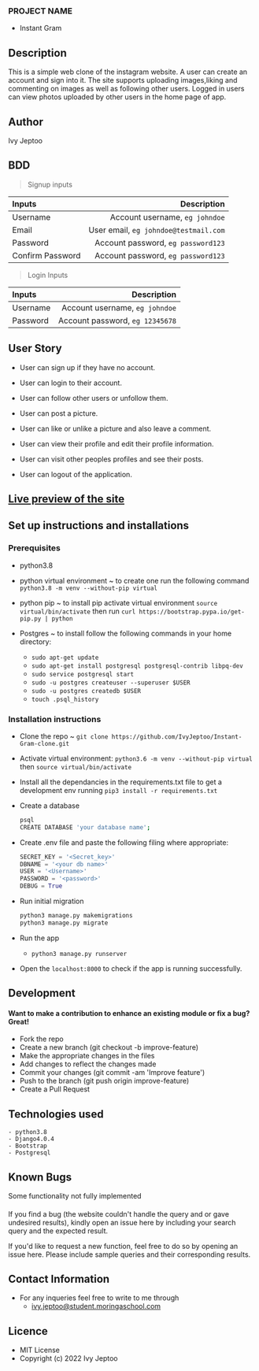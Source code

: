 ### PROJECT  NAME 
 +  Instant Gram


## Description

This is a simple web clone of the instagram website. A user can create an account and sign into it. The site supports uploading images,liking and commenting on images as well as following other users. Logged in users can view photos uploaded by other users in the home page of app.

## Author
Ivy Jeptoo

## BDD

>Signup inputs

| Inputs |  Description |
| :---         |          ---: |
| Username  | Account username, ``eg johndoe``|
| Email  | User email, ``eg johndoe@testmail.com``|
| Password  | Account password, ``eg password123``|
| Confirm Password  | Account password, ``eg password123``|

>Login Inputs

| Inputs |  Description |
| :---         |          ---: |
| Username  |Account username, ``eg johndoe``|
| Password  | Account password, ``eg 12345678``|

## User Story

- User can sign up if they have no account.

- User can login to their account.

- User can follow other users or unfollow them.

- User can post a picture.

- User can like or unlike a picture and also leave a comment.

- User can view their profile and edit their profile information.

- User can visit other peoples profiles and see their posts.

- User can logout of the application.


## <a href="https://ivyinsta.herokuapp.com/">Live preview of the site</a>

## Set up instructions and installations

### Prerequisites

- python3.8

- python virtual environment ~ to create one run the following command `python3.8 -m venv --without-pip virtual`

- python pip ~ to install pip activate virtual environment `source virtual/bin/activate` then run `curl https://bootstrap.pypa.io/get-pip.py | python`

- Postgres ~ to install follow the following commands in your home directory:
    - `sudo apt-get update`
    - `sudo apt-get install postgresql postgresql-contrib libpq-dev`
    - `sudo service postgresql start`
    - `sudo -u postgres createuser --superuser $USER`
    - `sudo -u postgres createdb $USER`
    - `touch .psql_history`

### Installation instructions

- Clone the repo ~ `git clone https://github.com/IvyJeptoo/Instant-Gram-clone.git`

- Activate virtual environment: 
   `python3.6 -m venv --without-pip virtual` then `source virtual/bin/activate`

- Install all the dependancies in the requirements.txt file to get a development env running
   `pip3 install -r requirements.txt`

- Create a database 
  ```bash
  psql
  CREATE DATABASE 'your database name';
  ```

- Create .env file and paste the following filing where appropriate:
  ```python
  SECRET_KEY = '<Secret_key>'
  DBNAME = '<your db name>'
  USER = '<Username>'
  PASSWORD = '<password>'
  DEBUG = True
  ```

- Run initial migration
  ``` bash
  python3 manage.py makemigrations
  python3 manage.py migrate
  ```

- Run the app

   - `python3 manage.py runserver`

- Open the `localhost:8000` to check if the app is running successfully.

## Development
#### Want to make a contribution to enhance an existing module or fix a bug? Great!
* Fork the repo
* Create a new branch (git checkout -b improve-feature)
* Make the appropriate changes in the files
* Add changes to reflect the changes made
* Commit your changes (git commit -am 'Improve feature')
* Push to the branch (git push origin improve-feature)
* Create a Pull Request

## Technologies used

    - python3.8
    - Django4.0.4
    - Bootstrap
    - Postgresql

## Known Bugs
Some functionality not fully implemented
#### 
If you find a bug (the website couldn't handle the query and or gave undesired results), kindly open an issue here by including your search query and the expected result.

If you'd like to request a new function, feel free to do so by opening an issue here. Please include sample queries and their corresponding results.
## Contact Information
* For any inqueries feel free to write to me through
  + ivy.jeptoo@student.moringaschool.com

## Licence
* MIT License
* Copyright (c) 2022 Ivy Jeptoo





